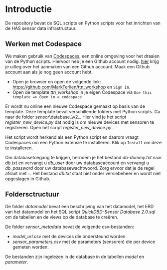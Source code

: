 # Introductie

De repository bevat de SQL scripts en Python scripts voor het inrichten van de HAS sensor data infrastructuur.

## Werken met Codespace

We maken gebruik van [Codespaces](https://docs.github.com/en/codespaces/overview), een online omgeving voor het draaien van de Python scripts. Hiervoor heb je een Github account nodig. [hier](https://docs.github.com/en/get-started/start-your-journey/creating-an-account-on-github) krijg je uitleg over het aanmaken van een Github account. Maak een Github account aan als je nog geen account hebt.

- Open je browser en open de volgende link: https://github.com/MarkTerlien/ttn_workshop en `Sign in`. 
- Open de template _ttn\_workshop_ in je eigen Codespace via `Use this template => Open in a codespace`

Er wordt nu online een nieuwe Codespace gemaakt op basis van de template. Deze template bevat verschillende folders met Python scripts. Ga naar de folder _sensor_\database_\v2_. Hier vind je het script *register_new_device.py* dat nodig is om nieuwe devices met sensoren te registreren. Open het script *register_new_device.py*.

Het script wordt herkend als een Python script en daarom vraagt Codespaces om een Python extensie te installeren. Klik op `Install` om deze te installeren. 

Om databasetoegang te krijgen, hernoem je het bestand _db-dummy.txt_ naar _db.txt_ en vervangt u *db_user* door uw databaseaccount en vervangt u *db_password* door uw databasewachtwoord. Zorg ervoor dat je de regel afsluit met `:`. Het bestand *db.txt* staat niet onder versiebeheer en wordt niet opgeslagen in Github.

## Foldersctructuur

De folder *datamodel* bevat een beschrijving van het datamodel, het ERD van het datamodel en het SQL script *QuickDBD-Sensor Database 2.0.sql* om de tabellen en de views op de database te creëren.

De folder *sensor_metadata* bevat de volgende csv-bestanden:

- *model_url.csv* met de devices die ondersteund worden.
- *sensor_parameters.csv* met de parameters (sensoren) die per device gemeten worden.

De bestanden zijn ingelezen in de database in de tabellen *model* en *parameter*. 

